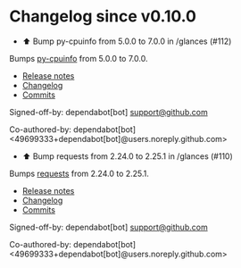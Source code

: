 # Changelog since v0.10.0
- ⬆️ Bump py-cpuinfo from 5.0.0 to 7.0.0 in /glances (#112)

Bumps [py-cpuinfo](https://github.com/workhorsy/py-cpuinfo) from 5.0.0 to 7.0.0.
- [Release notes](https://github.com/workhorsy/py-cpuinfo/releases)
- [Changelog](https://github.com/workhorsy/py-cpuinfo/blob/master/ChangeLog)
- [Commits](https://github.com/workhorsy/py-cpuinfo/compare/v5.0.0...v7.0.0)

Signed-off-by: dependabot[bot] <support@github.com>

Co-authored-by: dependabot[bot] <49699333+dependabot[bot]@users.noreply.github.com> 
- ⬆️ Bump requests from 2.24.0 to 2.25.1 in /glances (#110)

Bumps [requests](https://github.com/psf/requests) from 2.24.0 to 2.25.1.
- [Release notes](https://github.com/psf/requests/releases)
- [Changelog](https://github.com/psf/requests/blob/master/HISTORY.md)
- [Commits](https://github.com/psf/requests/compare/v2.24.0...v2.25.1)

Signed-off-by: dependabot[bot] <support@github.com>

Co-authored-by: dependabot[bot] <49699333+dependabot[bot]@users.noreply.github.com> 
